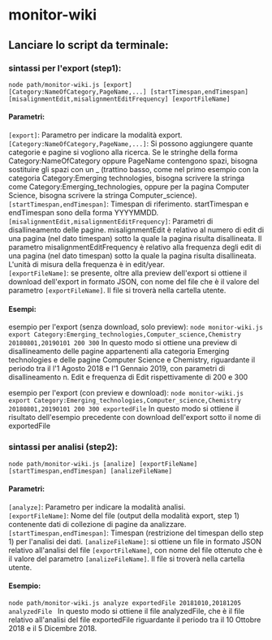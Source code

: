 # monitor-wiki

## Lanciare lo script da terminale:

### sintassi per l'export (step1):
`node path/monitor-wiki.js
[export] [Category:NameOfCategory,PageName,...] [startTimespan,endTimespan] [misalignmentEdit,misalignmentEditFrequency] [exportFileName]`

#### Parametri:
`[export]`: Parametro per indicare la modalità export.</br>
`[Category:NameOfCategory,PageName,...]`: Si possono aggiungere quante categorie e pagine si vogliono alla ricerca. Se le stringhe della forma Category:NameOfCategory oppure PageName contengono spazi, bisogna sostituire gli spazi con un _ (trattino basso, come nel primo esempio con la categoria Category:Emerging technologies, bisogna scrivere la stringa come Category:Emerging_technologies, oppure per la pagina Computer Science, bisogna scrivere la stringa Computer_science).</br>
`[startTimespan,endTimespan]`: Timespan di riferimento. startTimespan e endTimespan sono della forma YYYYMMDD.</br>
 `[misalignmentEdit,misalignmentEditFrequency]`: Parametri di disallineamento delle pagine. misalignmentEdit è relativo al numero di edit di una pagina (nel dato timespan) sotto la quale la pagina risulta disallineata. Il parametro misalignmentEditFrequency è relativo alla frequenza degli edit di una pagina (nel dato timespan) sotto la quale la pagina risulta disallineata. L'unità di misura della frequenza è in edit/year.</br>
`[exportFileName]`: se presente, oltre alla preview dell'export si ottiene il download dell'export in formato JSON, con nome del file che è il valore del parametro `[exportFileName]`. Il file si troverà nella cartella utente.</br>


#### Esempi:
esempio per l'export (senza download, solo preview): `node monitor-wiki.js export Category:Emerging_technologies,Computer_science,Chemistry 20180801,20190101 200 300`
In questo modo si ottiene una preview di disallineamento delle pagine appartenenti alla categoria Emerging technologies e delle pagine Computer Science e Chemistry, riguardante il periodo tra il l'1 Agosto 2018 e l'1 Gennaio 2019, con parametri di disallineamento n. Edit e frequenza di Edit rispettivamente di 200 e 300

esempio per l'export (con preview e download): `node monitor-wiki.js export Category:Emerging_technologies,Computer_science,Chemistry 20180801,20190101 200 300 exportedFile`
In questo modo si ottiene il risultato dell'esempio precedente con download dell'export sotto il nome di exportedFile

### sintassi per analisi (step2):
`node path/monitor-wiki.js
[analize] [exportFileName] [startTimespan,endTimespan] [analizeFileName]`

#### Parametri:
`[analyze]`: Parametro per indicare la modalità analisi.</br>
`[exportFileName]`: Nome del file (output della modalità export, step 1) contenente dati di collezione di pagine da analizzare.
`[startTimespan,endTimespan]`: Timespan (restrizione del timespan dello step 1) per l'analisi dei dati.
`[analizeFileName]`: si ottiene un file in formato JSON relativo all'analisi del file `[exportFileName]`, con nome del file ottenuto che è il valore del parametro `[analizeFileName]`. Il file si troverà nella cartella utente.

#### Esempio:
`node path/monitor-wiki.js analyze exportedFile 20181010,20181205 analyzedFile `
In questo modo si ottiene il file analyzedFile, che è il file relativo all'analisi del file exportedFile riguardante il periodo tra il 10 Ottobre 2018 e il 5 Dicembre 2018. 

